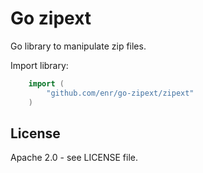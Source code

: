 Go zipext
=========

Go library to manipulate zip files.

Import library:

```Go
    import (
        "github.com/enr/go-zipext/zipext"
    )
```

License
-------

Apache 2.0 - see LICENSE file.
